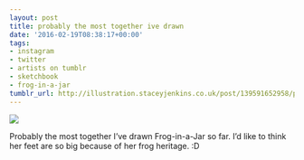 ```yaml
---
layout: post
title: probably the most together ive drawn
date: '2016-02-19T08:38:17+00:00'
tags:
- instagram
- twitter
- artists on tumblr
- sketchbook
- frog-in-a-jar
tumblr_url: http://illustration.staceyjenkins.co.uk/post/139591652958/probably-the-most-together-ive-drawn
---
```

 ![](/tumblr_files/tumblr_o2sdbtn2bu1v28ub8o1_1280.jpg)  

Probably the most together I’ve drawn Frog-in-a-Jar so far. I’d like to think her feet are so big because of her frog heritage. :D

